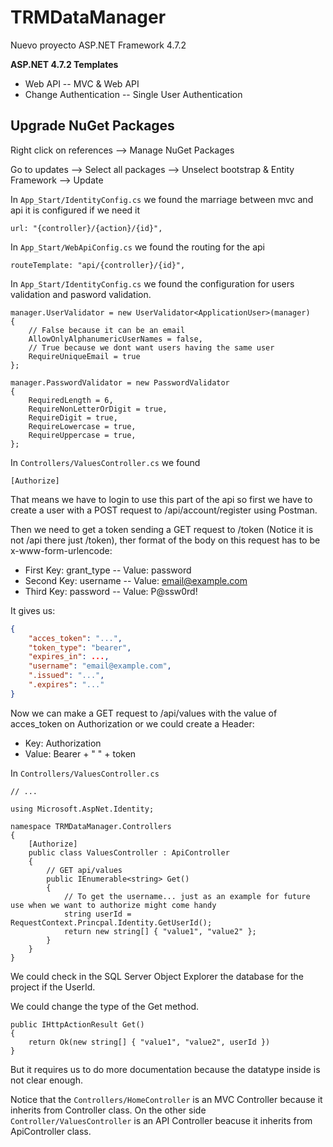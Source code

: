 # TRMDataManager

Nuevo proyecto ASP.NET Framework 4.7.2 

**ASP.NET 4.7.2 Templates**

- Web API -- MVC & Web API
- Change Authentication -- Single User Authentication

## Upgrade NuGet Packages

Right click on references --> Manage NuGet Packages

Go to updates --> Select all packages --> Unselect bootstrap & Entity Framework --> Update

In `App_Start/IdentityConfig.cs` we found the marriage between mvc and api it is configured if we need it

```
url: "{controller}/{action}/{id}",
```

In `App_Start/WebApiConfig.cs` we found the routing for the api

```
routeTemplate: "api/{controller}/{id}",
```

In `App_Start/IdentityConfig.cs` we found the configuration for users validation and pasword validation.

```
manager.UserValidator = new UserValidator<ApplicationUser>(manager)
{
    // False because it can be an email
    AllowOnlyAlphanumericUserNames = false,
    // True because we dont want users having the same user
    RequireUniqueEmail = true
};

manager.PasswordValidator = new PasswordValidator
{
    RequiredLength = 6,
    RequireNonLetterOrDigit = true,
    RequireDigit = true,
    RequireLowercase = true,
    RequireUppercase = true,
};
```

In `Controllers/ValuesController.cs` we found

```
[Authorize]
```

That means we have to login to use this part of the api so first we have to create a user with a POST request to /api/account/register using Postman.

Then we need to get a token sending a GET request to /token (Notice it is not /api there just /token), ther format of the body on this request has to be x-www-form-urlencode:

- First Key: grant_type -- Value: password
- Second Key: username -- Value: email@example.com 
- Third Key: password -- Value: P@ssw0rd!

It gives us:

```json
{
    "acces_token": "...",
    "token_type": "bearer",
    "expires_in": ...,
    "username": "email@example.com",
    ".issued": "...",
    ".expires": "..."
}
```

Now we can make a GET request to /api/values with the value of acces_token on Authorization or we could create a Header:

- Key: Authorization
- Value: Bearer + " " + token

In `Controllers/ValuesController.cs`

```
// ...

using Microsoft.AspNet.Identity;

namespace TRMDataManager.Controllers
{
    [Authorize]
    public class ValuesController : ApiController
    {
        // GET api/values
        public IEnumerable<string> Get()
        {
            // To get the username... just as an example for future use when we want to authorize might come handy
            string userId = RequestContext.Princpal.Identity.GetUserId();
            return new string[] { "value1", "value2" };
        }
    }
}
```

We could check in the SQL Server Object Explorer the database for the project if the UserId.

We could change the type of the Get method.

```
public IHttpActionResult Get()
{
    return Ok(new string[] { "value1", "value2", userId })
}
```

But it requires us to do more documentation because the datatype inside is not clear enough.

Notice that the `Controllers/HomeController` is an MVC Controller because it inherits from Controller class. 
On the other side `Controller/ValuesController` is an API Controller beacuse it inherits from ApiController class.